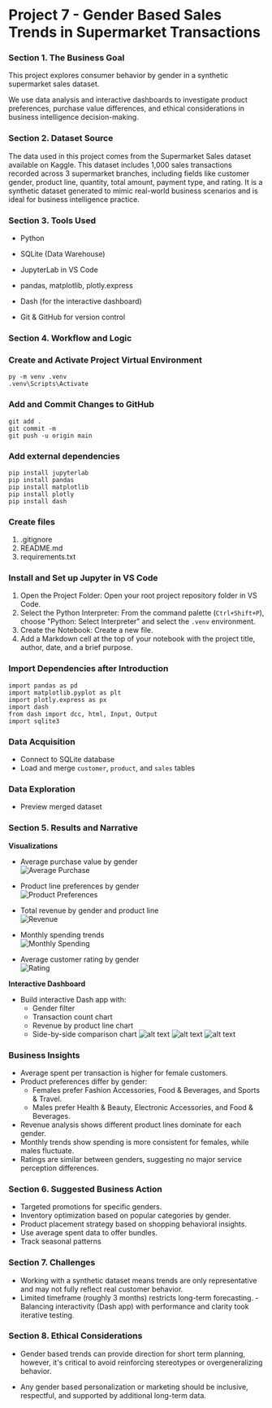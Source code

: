 # Project 7 - Gender Based Sales Trends in Supermarket Transactions

### Section 1.  The Business Goal
This project explores consumer behavior by gender in a synthetic supermarket sales dataset.  

We use data analysis and interactive dashboards to investigate product preferences, purchase value differences, and ethical considerations in business intelligence decision-making.

### Section 2.  Dataset Source

The data used in this project comes from the Supermarket Sales dataset available on Kaggle. This dataset includes 1,000 sales transactions recorded across 3 supermarket branches, including fields like customer gender, product line, quantity, total amount, payment type, and rating. It is a synthetic dataset generated to mimic real-world business 
scenarios and is ideal for business intelligence practice.

### Section 3.  Tools Used
- Python

- SQLite (Data Warehouse)

- JupyterLab in VS Code

- pandas, matplotlib, plotly.express

- Dash (for the interactive dashboard)

- Git & GitHub for version control

### Section 4.  Workflow and Logic

### Create and Activate Project Virtual Environment

```shell
py -m venv .venv  
.venv\Scripts\Activate
```

### Add and Commit Changes to GitHub

```shell
git add .  
git commit -m  
git push -u origin main
```

### Add external dependencies

```shell
pip install jupyterlab  
pip install pandas  
pip install matplotlib  
pip install plotly  
pip install dash
```

### Create files

1.  .gitignore  
2.  README.md  
3.  requirements.txt

### Install and Set up Jupyter in VS Code

1.  Open the Project Folder: Open your root project repository folder in VS Code.
2.  Select the Python Interpreter: From the command palette (`Ctrl+Shift+P`), choose "Python: Select Interpreter" and select the `.venv` environment.
3.  Create the Notebook: Create a new file.
4.  Add a Markdown cell at the top of your notebook with the project title, author, date, and a brief purpose.

### Import Dependencies after Introduction

```shell
import pandas as pd  
import matplotlib.pyplot as plt  
import plotly.express as px  
import dash  
from dash import dcc, html, Input, Output  
import sqlite3  
```

### Data Acquisition
   - Connect to SQLite database
   - Load and merge `customer`, `product`, and `sales` tables

### Data Exploration
   - Preview merged dataset

### Section 5.  Results and Narrative
**Visualizations**

- Average purchase value by gender  
  ![Average Purchase](scripts/averagepurchasebygender.png)

- Product line preferences by gender  
  ![Product Preferences](scripts/Product%20line%20preferences%20by%20gender.png)

- Total revenue by gender and product line  
  ![Revenue](scripts/Total%20revenue%20by%20gender%20and%20product%20line.png)

- Monthly spending trends  
  ![Monthly Spending](scripts/MonthlySpending.png)

- Average customer rating by gender  
  ![Rating](scripts/Rating.png)


**Interactive Dashboard**
   - Build interactive Dash app with:
     - Gender filter
     - Transaction count chart
     - Revenue by product line chart
     - Side-by-side comparison chart
![alt text](scripts/interactive1t.png)
![alt text](<scripts/Total revenue by gender and product line.png>)
![alt text](scripts/SidebySide.png)

### **Business Insights**
- Average spent per transaction is higher for female customers.
- Product preferences differ by gender:
    - Females prefer Fashion Accessories, Food & Beverages, and Sports & Travel.
    - Males prefer Health & Beauty, Electronic Accessories, and Food & Beverages.
- Revenue analysis shows different product lines dominate for each gender.
- Monthly trends show spending is more consistent for females, while males fluctuate.
- Ratings are similar between genders, suggesting no major service perception differences.


### Section 6.  Suggested Business Action
   - Targeted promotions for specific genders.
   - Inventory optimization based on popular categories by gender.
   - Product placement strategy based on shopping behavioral insights.
   - Use average spent data to offer bundles.
   - Track seasonal patterns

### Section 7.  Challenges
- Working with a synthetic dataset means trends are only representative and may not fully reflect real customer behavior.
- Limited timeframe (roughly 3 months) restricts long-term forecasting.
-Balancing interactivity (Dash app) with performance and clarity took iterative testing.

### Section 8.  Ethical Considerations
- Gender based trends can provide direction for short term planning, however, it's critical to avoid reinforcing stereotypes or overgeneralizing behavior.  

- Any gender based personalization or marketing should be inclusive, respectful, and supported by additional long-term data.

